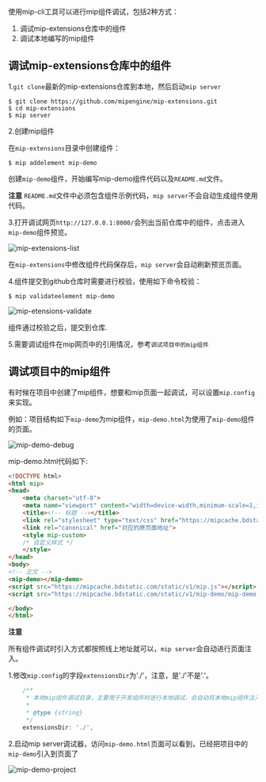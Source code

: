 
使用mip-cli工具可以进行mip组件调试，包括2种方式：

1. 调试mip-extensions仓库中的组件
2. 调试本地编写的mip组件


## 调试mip-extensions仓库中的组件

1.`git clone`最新的mip-extensions仓库到本地，然后启动`mip server`

```
$ git clone https://github.com/mipengine/mip-extensions.git
$ cd mip-extensions
$ mip server
```

2.创建mip组件

在`mip-extensions`目录中创建组件：

```
$ mip addelement mip-demo
```

创建`mip-demo`组件，开始编写mip-demo组件代码以及`README.md`文件。

**注意**
`README.md`文件中必须包含组件示例代码，`mip server`不会自动生成组件使用代码。

3.打开调试网页`http://127.0.0.1:8000/`会列出当前仓库中的组件，点击进入`mip-demo`组件预览。

![mip-extensions-list](https://raw.githubusercontent.com/mipengine/mip-cli/gh-pages/example/mip-extensions-list.png)

在`mip-extensions`中修改组件代码保存后，`mip server`会自动刷新预览页面。

4.组件提交到github仓库时需要进行校验，使用如下命令校验：

```
$ mip validateelement mip-demo
```

![mip-etensions-validate](https://raw.githubusercontent.com/mipengine/mip-cli/gh-pages/example/mip-etensions-validate.png)

组件通过校验之后，提交到仓库.

5.需要调试组件在mip网页中的引用情况，参考`调试项目中的mip组件`

## 调试项目中的mip组件

有时候在项目中创建了mip组件，想要和mip页面一起调试，可以设置`mip.config`来实现。

例如：项目结构如下`mip-demo`为mip组件，`mip-demo.html`为使用了`mip-demo`组件的页面。

![mip-demo-debug](https://raw.githubusercontent.com/mipengine/mip-cli/gh-pages/example/mip-demo-debug.png)

mip-demo.html代码如下:

```html
<!DOCTYPE html>
<html mip>
<head>
    <meta charset="utf-8">
    <meta name="viewport" content="width=device-width,minimum-scale=1,initial-scale=1">
    <title><!-- 标题 --></title>
    <link rel="stylesheet" type="text/css" href="https://mipcache.bdstatic.com/static/v1/mip.css">
    <link rel="canonical" href="对应的原页面地址">
    <style mip-custom>
    /* 自定义样式 */
    </style>
</head>
<body>
<!-- 正文 -->
<mip-demo></mip-demo>
<script src="https://mipcache.bdstatic.com/static/v1/mip.js"></script>
<script src="https://mipcache.bdstatic.com/static/v1/mip-demo/mip-demo.js"></script>

</body>
</html>
```

**注意**

所有组件调试时引入方式都按照线上地址就可以，`mip server`会自动进行页面注入。


1.修改`mip.config`的字段`extensionsDir`为'./'，注意，是'./'不是'.'。

```javascript
    /**
     * 本地mip组件调试目录，主要用于开发组件时进行本地调试，会自动将本地mip组件注入到当前访问的页面中去
     *
     * @type {string}
     */
    extensionsDir: './',
```

2.启动mip server调试器，访问`mip-demo.html`页面可以看到，已经把项目中的`mip-demo`引入到页面了

![mip-demo-project](https://raw.githubusercontent.com/mipengine/mip-cli/gh-pages/example/mip-demo-project.png)
